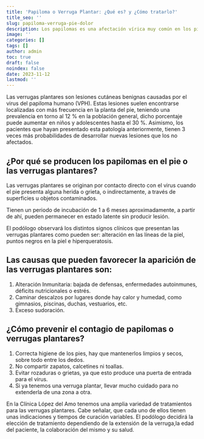 ```yaml
---
title: 'Papiloma o Verruga Plantar: ¿Qué es? y ¿Cómo tratarlo?'
title_seo: ''
slug: papiloma-verruga-pie-dolor
description: Los papilomas es una afectación vírica muy común en los pies. En esta entrada te contamos en que consiste y como se puede prevenir y tratar visitando tu podólogo en Murcia.
image: ''
categories: []
tags: []
author: admin
toc: true
draft: false
noindex: false
date: 2023-11-12
lastmod: ''
---
```


Las verrugas plantares son lesiones cutáneas benignas causadas por el virus del papiloma humano (VPH). Estas lesiones suelen encontrarse localizadas con más frecuencia en la planta del pie, teniendo una prevalencia en torno al 12 % en la población general, dicho porcentaje puede aumentar en niños y adolescentes hasta el 30 %. Asimismo, los pacientes que hayan presentado esta patología anteriormente, tienen 3 veces más probabilidades de desarrollar nuevas lesiones que los no afectados.

## ¿Por qué se producen los papilomas en el pie o las verrugas plantares?

Las verrugas plantares se originan por contacto directo con el virus cuando el pie presenta alguna herida o grieta, o indirectamente, a través de superficies u objetos contaminados.

Tienen un periodo de incubación de 1 a 6 meses aproximadamente, a partir de ahí, pueden permanecer en estado latente sin producir lesión.

El podólogo observará los distintos signos clínicos que presentan las verrugas plantares como pueden ser: alteración en las líneas de la piel, puntos negros en la piel e hiperqueratosis.

## Las causas que pueden favorecer la aparición de las verrugas plantares son:

1. Alteración Inmunitaria: bajada de defensas, enfermedades autoinmunes, déficits nutricionales o estrés.
1. Caminar descalzos por lugares donde hay calor y humedad, como gimnasios, piscinas, duchas, vestuarios, etc.
1. Exceso sudoración.

## ¿Cómo prevenir el contagio de papilomas o verrugas plantares?

1. Correcta higiene de los pies, hay que mantenerlos limpios y secos, sobre todo entre los dedos.
1. No compartir zapatos, calcetines ni toallas.
1. Evitar rozaduras o grietas, ya que esto produce una puerta de entrada para el virus.
1. Si ya tenemos una verruga plantar, llevar mucho cuidado para no extenderla de una zona a otra.

En la Clínica López del Amo tenemos una amplia variedad de tratamientos para las verrugas plantares. Cabe señalar, que cada uno de ellos tienen unas indicaciones y tiempos de curación variables. El podólogo decidirá la elección de tratamiento dependiendo de la extensión de la verruga,la edad del paciente, la colaboración del mismo y su salud.
